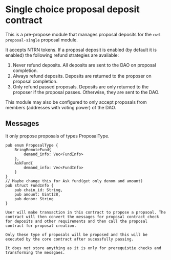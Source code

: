 # Single choice proposal deposit contract

This is a pre-propose module that manages proposal deposits for the
`cwd-proposal-single` proposal module.

It accepts NTRN tokens. If a proposal deposit is enabled (by default it is enabled)
the following refund strategies are avaliable:

1. Never refund deposits. All deposits are sent to the DAO on proposal
   completion.
2. Always refund deposits. Deposits are returned to the proposer on
   proposal completion.
3. Only refund passed proposals. Deposits are only returned to the
   proposer if the proposal passes. Otherwise, they are sent to the
   DAO.

This module may also be configured to only accept proposals from
members (addresses with voting power) of the DAO.

## Messages

It only propose proposals of types ProposalType.
```
pub enum ProposalType {
    BringRemoteFund{
        demand_info: Vec<FundInfo>
    },
    AskFund{
        demand_info: Vec<FundInfo>
    }
}
// Maybe change this for Ask fund(get only denom and amount)
pub struct FundInfo {
    pub chain_id: String,
    pub amount: Uint128,
    pub denom: String
}

User will make transaction in this contract to propose a propsoal. The contract will then convert the messages for proposal contract check for deposits and other requirements and then call the proposal contract for proposal creation.

Only these type of proposals will be proposed and this will be executed by the core contract after sucessfully passing.

It does not store anything as it is only for prerequistie checks and transforming the messgaes.